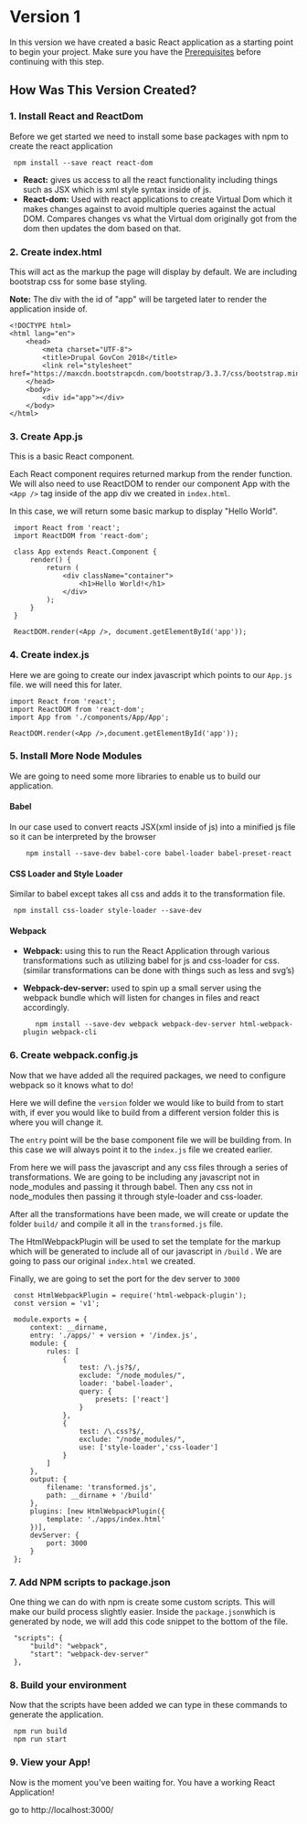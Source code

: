 # Version 1
In this version we have created a basic React application as a starting point to begin your project. Make sure you have the [Prerequisites](../../README.md) before continuing with this step.

## How Was This Version Created?

### 1. Install React and ReactDom
Before we get started we need to install some base packages with npm to create the react application 

     npm install --save react react-dom

   * **React:** gives us access to all the react functionality including things such as JSX which is xml style syntax inside of js. 
   * **React-dom:** Used with react applications to create Virtual Dom which it makes changes against to avoid multiple queries against the actual DOM. Compares changes vs what the Virtual dom originally got from the dom then updates the dom based on that.

### 2. Create index.html
This will act as the markup the page will display by default. We are including bootstrap css for some base styling.

**Note:** The div with the id of "app" will be targeted later to render the application inside of.

    <!DOCTYPE html>
    <html lang="en">
        <head>
            <meta charset="UTF-8">
            <title>Drupal GovCon 2018</title>
            <link rel="stylesheet" href="https://maxcdn.bootstrapcdn.com/bootstrap/3.3.7/css/bootstrap.min.css">
        </head>
        <body>
            <div id="app"></div>
        </body>
    </html>
    
 ### 3. Create App.js
 This is a basic React component. 
 
 Each React component requires returned markup from the render function. We will also need to use ReactDOM to render our component App with the `<App />` tag inside of the app div we created in `index.html`. 
 
 In this case, we will return some basic markup to display "Hello World". 
 
     import React from 'react';
     import ReactDOM from 'react-dom';
     
     class App extends React.Component {
         render() {
             return (
                 <div className="container">
                     <h1>Hello World!</h1>
                 </div>
             );
         }
     }
     
     ReactDOM.render(<App />, document.getElementById('app'));
     
 ### 4. Create index.js
 Here we are going to create our index javascript which points to our `App.js` file. we will need this for later.
 
    import React from 'react';
    import ReactDOM from 'react-dom';
    import App from './components/App/App';
    
    ReactDOM.render(<App />,document.getElementById('app'));
    
 ### 5. Install More Node Modules
 We are going to need some more libraries to enable us to build our application.
 
 #### Babel
  In our case used to convert reacts JSX(xml inside of js) into a minified js file so it can be interpreted by the browser
        
        npm install --save-dev babel-core babel-loader babel-preset-react
    
 #### CSS Loader and Style Loader
 Similar to babel except takes all css and adds it to the transformation file.
 
     npm install css-loader style-loader --save-dev 
   
 #### Webpack
 * **Webpack:** using this to run the React Application through various transformations such as utilizing babel for js and css-loader for css.(similar transformations can be done with things such as less and svg’s)
 * **Webpack-dev-server:** used to spin up a small server using the webpack bundle which will listen for changes in files and react accordingly.
    
          npm install --save-dev webpack webpack-dev-server html-webpack-plugin webpack-cli 
   

 ### 6. Create  webpack.config.js
 Now that we have added all the required packages, we need to configure webpack so it knows what to do! 
 
 Here we will define the `version` folder we would like to build from to start with, if ever you would like to build from a different version folder this is where you will change it.
 
 The `entry` point will be the base component file we will be building from. In this case we will always point it to the `index.js` file we created earlier.
 
 From here we will pass the javascript and any css files through a series of transformations. 
We are going to be including any javascript not in node_modules and passing it through babel. Then any css not in node_modules then passing it through style-loader and css-loader.

After all the transformations have been made, we will create or update the folder `build/` and compile it all in the `transformed.js` file.

 The HtmlWebpackPlugin will be used to set the template for the markup which will be generated to include all of our javascript in `/build` . We are going to pass our original `index.html` we created.
 
 Finally, we are going to set the port for the dev server to `3000`
 
     const HtmlWebpackPlugin = require('html-webpack-plugin');
     const version = 'v1';
     
     module.exports = {
         context: __dirname,
         entry: './apps/' + version + '/index.js',
         module: {
             rules: [
                 {
                     test: /\.js?$/,
                     exclude: "/node_modules/",
                     loader: 'babel-loader',
                     query: {
                         presets: ['react']
                     }
                 },
                 {
                     test: /\.css?$/,
                     exclude: "/node_modules/",
                     use: ['style-loader','css-loader']
                 }
             ]
         },
         output: {
             filename: 'transformed.js',
             path: __dirname + '/build'
         },
         plugins: [new HtmlWebpackPlugin({
             template: './apps/index.html'
         })],
         devServer: {
             port: 3000
         }
     };
     
 ### 7. Add NPM scripts to package.json
 One thing we can do with npm is create some custom scripts. This will make our build process slightly easier. Inside the `package.json`which is generated by node, we will add this code snippet to the bottom of the file.
 
     "scripts": {
         "build": "webpack",
         "start": "webpack-dev-server"
     },
     
### 8. Build your environment
Now that the scripts have been added we can type in these commands to generate the application.

     npm run build
     npm run start
     
### 9. View your App!
Now is the moment you've been waiting for. You have a working React Application!

go to http://localhost:3000/
